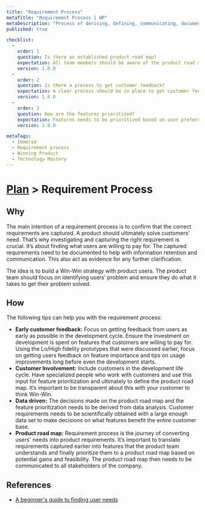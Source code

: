 ```yaml
---
title: "Requirement Process"
metaTitle: "Requirement Process | WP"
metaDescription: "Process of deriving, defining, communicating, documenting, prioritizing and obtaining user feedback."
published: true

checklist: 
  -
    order: 1
    question: Is there an established product road map?
    expectation: All team members should be aware of the product road map. Road map should clearly indicate the upcoming features and their time lines.
    version: 1.0.0
  -
    order: 2
    question: Is there a process to get customer feedback?
    expectation: A clear process should be in place to get customer feedback of the product. This feedback ideally needs to be captured during the development phase it self by involving customer in early prototypes.
    version: 1.0.0
  -
    order: 3
    question: How are the features prioritized?
    expectation: Features needs to be prioritized based on user preference data. There has to be evidence of collecting this data from the customers.
    version: 1.0.0

metaTags:
  - Immerse
  - Requirement process
  - Winning Product
  - Technology Mastery
---
```

# [Plan](../4-plan.md) > Requirement Process

## Why
The main intention of a requirement process is to confirm that the correct requirements are captured. A product should ultimately solve customers' need. That’s why investigating and capturing the right requirement is crucial. It’s about finding what users are willing to pay for. The captured requirements need to be documented to help with information retention and communication. This also act as evidence for any further clarification.

The idea is to build a Win-Win strategy with product users. The product team should focus on identifying users’ problem and ensure they do what it takes to get their problem solved.

## How
The following tips can help you with the requirement process:
- **Early customer feedback:** Focus on getting feedback from users as early as possible in the development cycle. Ensure the investment on development is spent on features that customers are willing to pay for. Using the Lo/High fidelity prototypes that were discussed earlier, focus on getting users feedback on feature importance and tips on usage improvements long before even the development starts.
- **Customer Involvement:** Include customers in the development life cycle. Have specialized people who work with customers and use this input for feature prioritization and ultimately to define the product road map. It’s important to be transparent about this with your customer to think Win-Win.
- **Data driven:** The decisions made on the product road map and the feature prioritization needs to be derived from data analysis. Customer requirements needs to be scientifically obtained with a large enough data set to make decisions on what features benefit the entire customer base.
- **Product road map:** Requirement process is the journey of converting users' needs into product requirements. It’s important to translate requirements captured earlier into features that the product team understands and finally prioritize them to a product road map based on potential gains and feasibility. The product road map then needs to be communicated to all stakeholders of the company.

## References
- [A beginner's guide to finding user needs](https://jdittrich.github.io/userNeedResearchBook/)
